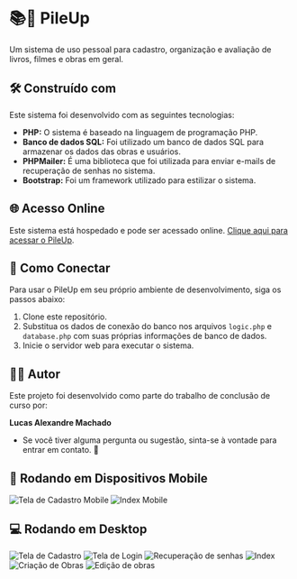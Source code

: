 # 📚🎥 PileUp

Um sistema de uso pessoal para cadastro, organização e avaliação de livros, filmes e obras em geral.

## 🛠️ Construído com

Este sistema foi desenvolvido com as seguintes tecnologias:

- **PHP:** O sistema é baseado na linguagem de programação PHP.
- **Banco de dados SQL:** Foi utilizado um banco de dados SQL para armazenar os dados das obras e usuários.
- **PHPMailer:** É uma biblioteca que foi utilizada para enviar e-mails de recuperação de senhas no sistema.
- **Bootstrap:** Foi um framework utilizado para estilizar o sistema.

## 🌐 Acesso Online

Este sistema está hospedado e pode ser acessado online. [Clique aqui para acessar o PileUp](http://pileup.byethost24.com/).

## 🚀 Como Conectar

Para usar o PileUp em seu próprio ambiente de desenvolvimento, siga os passos abaixo:

1. Clone este repositório.
2. Substitua os dados de conexão do banco nos arquivos `logic.php` e `database.php` com suas próprias informações de banco de dados.
3. Inicie o servidor web para executar o sistema.

## 👨‍💻 Autor

Este projeto foi desenvolvido como parte do trabalho de conclusão de curso por:

**Lucas Alexandre Machado**

- Se você tiver alguma pergunta ou sugestão, sinta-se à vontade para entrar em contato. 📧

## 📱 Rodando em Dispositivos Mobile

![Tela de Cadastro Mobile](https://i.imgur.com/D1ny8Lk.jpg)
![Index Mobile](https://imgur.com/uDASpzA.jpg)

## 💻 Rodando em Desktop
![Tela de Cadastro](https://i.imgur.com/oIdDQ6i.png)
![Tela de Login](https://i.imgur.com/LaaTxri.png)
![Recuperação de senhas](https://i.imgur.com/LjbAGAf.png)
![Index](https://i.imgur.com/ivIgg9T.png)
![Criação de Obras](https://i.imgur.com/EbBlBGg.png)
![Edição de obras](https://i.imgur.com/wFf7WuR.png)

